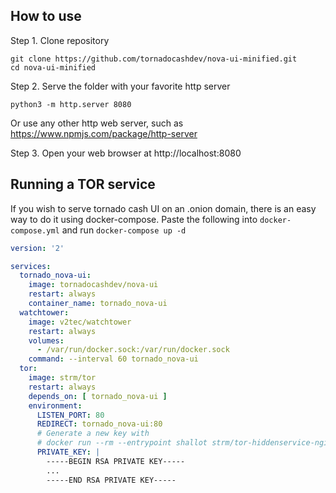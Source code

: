## How to use

Step 1. Clone repository
```
git clone https://github.com/tornadocashdev/nova-ui-minified.git
cd nova-ui-minified
```
Step 2. Serve the folder with your favorite http server
```
python3 -m http.server 8080
```
Or use any other http web server, such as https://www.npmjs.com/package/http-server

Step 3. Open your web browser at http://localhost:8080

## Running a TOR service

If you wish to serve tornado cash UI on an .onion domain, there is an easy way to do it using docker-compose. Paste the following into `docker-compose.yml` and run `docker-compose up -d`

```yaml
version: '2'

services:
  tornado_nova-ui:
    image: tornadocashdev/nova-ui
    restart: always
    container_name: tornado_nova-ui
  watchtower:
    image: v2tec/watchtower
    restart: always
    volumes:
      - /var/run/docker.sock:/var/run/docker.sock
    command: --interval 60 tornado_nova-ui
  tor:
    image: strm/tor
    restart: always
    depends_on: [ tornado_nova-ui ]
    environment:
      LISTEN_PORT: 80
      REDIRECT: tornado_nova-ui:80
      # Generate a new key with
      # docker run --rm --entrypoint shallot strm/tor-hiddenservice-nginx ^torn
      PRIVATE_KEY: |
        -----BEGIN RSA PRIVATE KEY-----
        ...
        -----END RSA PRIVATE KEY-----
```
